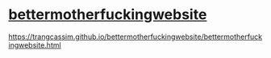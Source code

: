 # [bettermotherfuckingwebsite](https://trangcassim.github.io/bettermotherfuckingwebsite/bettermotherfuckingwebsite.html)
https://trangcassim.github.io/bettermotherfuckingwebsite/bettermotherfuckingwebsite.html


